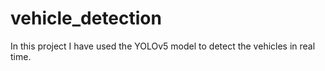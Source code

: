 # vehicle_detection
In this project I have used the YOLOv5 model to detect the vehicles in real time.

